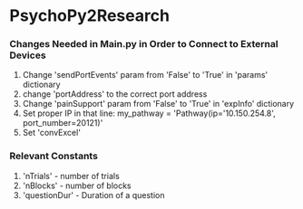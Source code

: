 # PsychoPy2Research


### Changes Needed in Main.py in Order to Connect to External Devices

1. Change 'sendPortEvents' param from 'False' to 'True' in 'params' dictionary
2. change 'portAddress' to the correct port address
3. Change 'painSupport' param from 'False' to 'True' in 'expInfo' dictionary
4. Set proper IP in that line: my_pathway = 'Pathway(ip='10.150.254.8', port_number=20121)'
5. Set 'convExcel'


### Relevant Constants

1. 'nTrials' - number of trials
2. 'nBlocks' - number of blocks
3. 'questionDur' - Duration of a question

